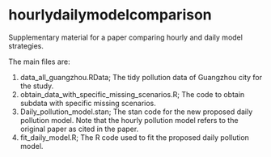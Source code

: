 # hourlydailymodelcomparison

Supplementary material for a paper comparing hourly and daily model strategies.

The main files are:
1. data_all_guangzhou.RData; The tidy pollution data of Guangzhou city for the study.
2. obtain_data_with_specific_missing_scenarios.R; The code to obtain subdata with specific missing scenarios.
3. Daily_pollution_model.stan; The stan code for the new proposed daily pollution model. Note that the hourly pollution model refers to the original paper as cited in the paper.
4. fit_daily_model.R; The R code used to fit the proposed daily pollution model.

